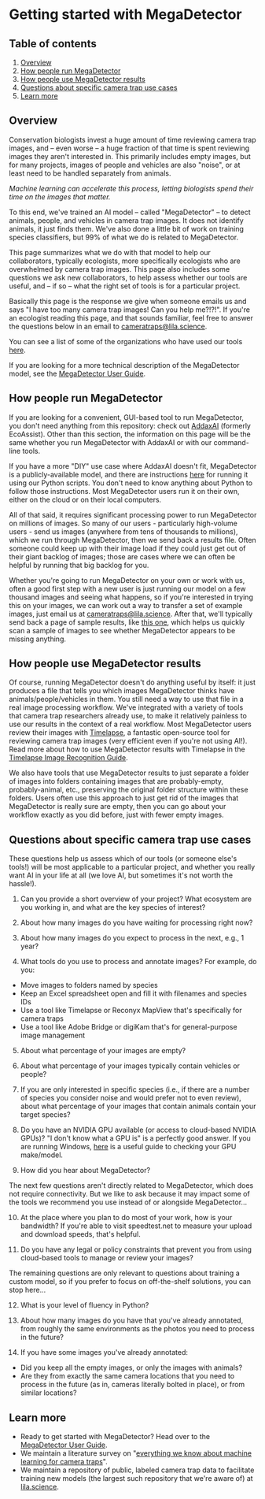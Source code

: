 # Getting started with MegaDetector

## Table of contents

1. [Overview](#overview)<br/>
2. [How people run MegaDetector](#how-people-run-megadetector)<br/>
3. [How people use MegaDetector results](#how-people-use-megadetector-results)<br/>
4. [Questions about specific camera trap use cases](#questions-about-specific-camera-trap-use-cases)<br/>
5. [Learn more](#learn-more)<br/>


## Overview

Conservation biologists invest a huge amount of time reviewing camera trap images, and &ndash; even worse &ndash; a huge fraction of that time is spent reviewing images they aren't interested in.  This primarily includes empty images, but for many projects, images of people and vehicles are also "noise", or at least need to be handled separately from animals.

*Machine learning can accelerate this process, letting biologists spend their time on the images that matter.*

To this end, we've trained an AI model &ndash; called "MegaDetector" &ndash; to detect animals, people, and vehicles in camera trap images.  It does not identify animals, it just finds them.  We've also done a little bit of work on training species classifiers, but 99% of what we do is related to MegaDetector.

This page summarizes what we do with that model to help our collaborators, typically ecologists, more specifically ecologists who are overwhelmed by camera trap images.  This page also includes some questions we ask new collaborators, to help assess whether our tools are useful, and &ndash; if so &ndash; what the right set of tools is for a particular project.

Basically this page is the response we give when someone emails us and says "I have too many camera trap images!  Can you help me?!?!".  If you're an ecologist reading this page, and that sounds familiar, feel free to answer the questions below in an email to <a href="mailto:cameratraps@lila.science">cameratraps@lila.science</a>.

You can see a list of some of the organizations who have used our tools [here](https://github.com/agentmorris/MegaDetector/?tab=readme-ov-file#who-is-using-megadetector).

If you are looking for a more technical description of the MegaDetector model, see the [MegaDetector User Guide](megadetector.md).


## How people run MegaDetector

If you are looking for a convenient, GUI-based tool to run MegaDetector, you don't need anything from this repository: check out [AddaxAI](https://addaxdatascience.com/addaxai/) (formerly EcoAssist).  Other than this section, the information on this page will be the same whether you run MegaDetector with AddaxAI or with our command-line tools.

If you have a more "DIY" use case where AddaxAI doesn't fit, MegaDetector is a publicly-available model, and there are instructions [here](https://github.com/agentmorris/MegaDetector/blob/main/megadetector.md#using-megadetector) for running it using our Python scripts.  You don't need to know anything about Python to follow those instructions.  Most MegaDetector users run it on their own, either on the cloud or on their local computers.

All of that said, it requires significant processing power to run MegaDetector on millions of images.  So many of our users - particularly high-volume users - send us images (anywhere from tens of thousands to millions), which we run through MegaDetector, then we send back a results file.  Often someone could keep up with their image load if they could just get out of their giant backlog of images; those are cases where we can often be helpful by running that big backlog for you.

Whether you're going to run MegaDetector on your own or work with us, often a good first step with a new user is just running our model on a few thousand images and seeing what happens, so if you're interested in trying this on your images, we can work out a way to transfer a set of example images, just email us at <a href="mailto:cameratraps@lila.science">cameratraps@lila.science</a>.  After that, we'll typically send back a page of sample results, like [this one](https://lila.science/public/snapshot_safari_public/snapshot-safari-kar-2022-00-00-v5a.0.0_0.200/), which helps us quickly scan a sample of images to see whether MegaDetector appears to be missing anything.


## How people use MegaDetector results

Of course, running MegaDetector doesn't do anything useful by itself: it just produces a file that tells you which images MegaDetector thinks have animals/people/vehicles in them.  You still need a way to use that file in a real image processing workflow.  We've integrated with a variety of tools that camera trap researchers already use, to make it relatively painless to use our results in the context of a real workflow.  Most MegaDetector users review their images with <a href="http://saul.cpsc.ucalgary.ca/timelapse/">Timelapse</a>, a fantastic open-source tool for reviewing camera trap images (very efficient even if you're not using AI!).  Read more about how to use MegaDetector results with Timelapse in the [Timelapse Image Recognition Guide](https://saul.cpsc.ucalgary.ca/timelapse/uploads/Guides/TimelapseImageRecognitionGuide.pdf).

We also have tools that use MegaDetector results to just separate a folder of images into folders containing images that are probably-empty, probably-animal, etc., preserving the original folder structure within these folders.  Users often use this approach to just get rid of the images that MegaDetector is really sure are empty, then you can go about your workflow exactly as you did before, just with fewer empty images.


## Questions about specific camera trap use cases

These questions help us assess which of our tools (or someone else's tools!) will be most applicable to a particular project, and whether you really want AI in your life at all (we love AI, but sometimes it's not worth the hassle!).

1. Can you provide a short overview of your project?  What ecosystem are you working in, and what are the key species of interest?

2. About how many images do you have waiting for processing right now?

3. About how many images do you expect to process in the next, e.g., 1 year?

4. What tools do you use to process and annotate images?  For example, do you:

  - Move images to folders named by species
  - Keep an Excel spreadsheet open and fill it with filenames and species IDs
  - Use a tool like Timelapse or Reconyx MapView that's specifically for camera traps
  - Use a tool like Adobe Bridge or digiKam that's for general-purpose image management
	
5. About what percentage of your images are empty?

6. About what percentage of your images typically contain vehicles or people?

7. If you are only interested in specific species (i.e., if there are a number of species you consider noise and would prefer not to even review), about what percentage of your images that contain animals contain your target species?

8. Do you have an NVIDIA GPU available (or access to cloud-based NVIDIA GPUs)?  "I don't know what a GPU is" is a perfectly good answer.  If you are running Windows, [here](https://www.windowscentral.com/how-determine-graphics-card-windows-10) is a useful guide to checking your GPU make/model.

9. How did you hear about MegaDetector?

The next few questions aren't directly related to MegaDetector, which does not require connectivity.  But we like to ask because it may impact some of the tools we recommend you use instead of or alongside MegaDetector...

10. At the place where you plan to do most of your work, how is your bandwidth?  If you're able to visit speedtest.net to measure your upload and download speeds, that's helpful. 

11. Do you have any legal or policy constraints that prevent you from using cloud-based tools to manage or review your images?

The remaining questions are only relevant to questions about training a custom model, so if you prefer to focus on off-the-shelf solutions, you can stop here...

12. What is your level of fluency in Python?  

13. About how many images do you have that you've already annotated, from roughly the same environments as the photos you need to process in the future?

14. If you have some images you've already annotated:

  - Did you keep all the empty images, or only the images with animals?
  - Are they from exactly the same camera locations that you need to process in the future (as in, cameras literally bolted in place), or from similar locations?


## Learn more

* Ready to get started with MegaDetector?  Head over to the [MegaDetector User Guide](megadetector.md).
* We maintain a literature survey on "[everything we know about machine learning for camera traps](https://agentmorris.github.io/camera-trap-ml-survey/)".
* We maintain a repository of public, labeled camera trap data to facilitate training new models (the largest such repository that we're aware of) at [lila.science](http://lila.science/datasets).
